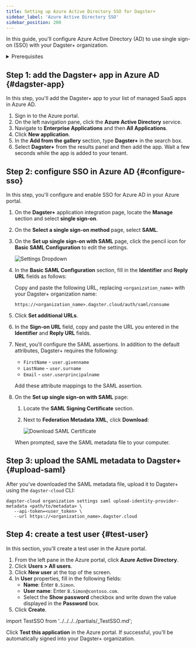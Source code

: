 ```yaml
---
title: Setting up Azure Active Directory SSO for Dagster+
sidebar_label: 'Azure Active Directory SSO'
sidebar_position: 200
---
```


In this guide, you'll configure Azure Active Directory (AD) to use single sign-on (SSO) with your Dagster+ organization.

<details>
  <summary>Prerequisites</summary>

To complete the steps in this guide, you'll need:

- **An existing Azure AD account**
- **To install the [`dagster-cloud` CLI](/dagster-plus/deployment/management/dagster-cloud-cli/installing-and-configuring)**
- **The following in Dagster+:**
  - A Pro plan
  - [Access to a user token](/dagster-plus/deployment/management/tokens/user-tokens)
  - [Organization Admin permissions](/dagster-plus/features/authentication-and-access-control/rbac/user-roles-permissions) in your organization

</details>

## Step 1: add the Dagster+ app in Azure AD \{#dagster-app}

In this step, you'll add the Dagster+ app to your list of managed SaaS apps in Azure AD.

1. Sign in to the Azure portal.
2. On the left navigation pane, click the **Azure Active Directory** service.
3. Navigate to **Enterprise Applications** and then **All Applications**.
4. Click **New application**.
5. In the **Add from the gallery** section, type **Dagster+** in the search box.
6. Select **Dagster+** from the results panel and then add the app. Wait a few seconds while the app is added to your tenant.

## Step 2: configure SSO in Azure AD \{#configure-sso}

In this step, you'll configure and enable SSO for Azure AD in your Azure portal.

1.  On the **Dagster+** application integration page, locate the **Manage** section and select **single sign-on**.
2.  On the **Select a single sign-on method** page, select **SAML**.
3.  On the **Set up single sign-on with SAML** page, click the pencil icon for **Basic SAML Configuration** to edit the settings.

    ![Settings Dropdown](/images/dagster-plus/features/authentication-and-access-control/azure/set-up-single-sign-on.png)
4.  In the **Basic SAML Configuration** section, fill in the **Identifier** and **Reply URL** fields as follows:

    Copy and paste the following URL, replacing `<organization_name>` with your Dagster+ organization name:

    ```
    https://<organization_name>.dagster.cloud/auth/saml/consume
    ```

5.  Click **Set additional URLs**.
6.  In the **Sign-on URL** field, copy and paste the URL you entered in the **Identifier** and **Reply URL** fields.
7.  Next, you'll configure the SAML assertions. In addition to the default attributes, Dagster+ requires the following:

    - `FirstName` - `user.givenname`
    - `LastName` - `user.surname`
    - `Email` - `user.userprincipalname`

    Add these attribute mappings to the SAML assertion.
8.  On the **Set up single sign-on with SAML** page:
    1. Locate the **SAML Signing Certificate** section.
    2. Next to **Federation Metadata XML**, click **Download**:

       ![Download SAML Certificate](/images/dagster-plus/features/authentication-and-access-control/azure/download.png)

    When prompted, save the SAML metadata file to your computer.

## Step 3: upload the SAML metadata to Dagster+ \{#upload-saml}

After you've downloaded the SAML metadata file, upload it to Dagster+ using the `dagster-cloud` CLI:

```shell
dagster-cloud organization settings saml upload-identity-provider-metadata <path/to/metadata> \
   --api-token=<user_token> \
   --url https://<organization_name>.dagster.cloud
```

## Step 4: create a test user \{#test-user}

In this section, you'll create a test user in the Azure portal.

1. From the left pane in the Azure portal, click **Azure Active Directory**.
2. Click **Users > All users**.
3. Click **New user** at the top of the screen.
4. In **User** properties, fill in the following fields:
   - **Name**: Enter `B.Simon`.
   - **User name**: Enter `B.Simon@contoso.com`.
   - Select the **Show password** checkbox and write down the value displayed in the **Password** box.
5. Click **Create**.

import TestSSO from '../../../../partials/\_TestSSO.md';

<TestSSO />

Click **Test this application** in the Azure portal. If successful, you'll be automatically signed into your Dagster+ organization.
